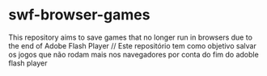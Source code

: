 # swf-browser-games
This repository aims to save games that no longer run in browsers due to the end of Adobe Flash Player // Este repositório tem como objetivo salvar os jogos que não rodam mais nos navegadores por conta do fim do adoble flash player 

